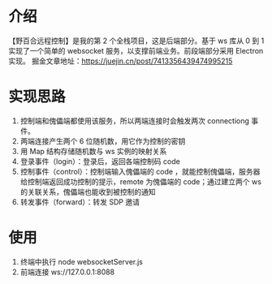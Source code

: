 # 介绍
【野百合远程控制】是我的第 2 个全栈项目，这是后端部分。基于 ws 库从 0 到 1 实现了一个简单的 websocket 服务，以支撑前端业务。前段端部分采用 Electron 实现。
掘金文章地址：https://juejin.cn/post/7413356439474995215

# 实现思路
1. 控制端和傀儡端都使用该服务，所以两端连接时会触发两次 connectiong 事件。
2. 两端连接产生两个 6 位随机数，用它作为控制的密钥
3. 用 Map 结构存储随机数与 ws 实例的映射关系
4. 登录事件（login）：登录后，返回各端控制码 code
5. 控制事件（control）：控制端输入傀儡端的 code ，就能控制傀儡端，服务器给控制端返回成功控制的提示，remote 为傀儡端的 code；通过建立两个 ws 的关联关系，傀儡端也能收到被控制的通知
6. 转发事件（forward）：转发 SDP 邀请

# 使用
1. 终端中执行 node websocketServer.js
2. 前端连接 ws://127.0.0.1:8088